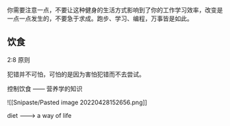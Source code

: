 你需要注意一点，不要让这种健身的生活方式影响到了你的工作学习效率，改变是一点一点发生的，不要急于求成。跑步、学习、编程，万事皆是如此。

## 饮食

2:8 原则

犯错并不可怕，可怕的是因为害怕犯错而不去尝试。

控制饮食 —— 营养学的知识

![[Snipaste/Pasted image 20220428152656.png]]

diet ---> a way of life
